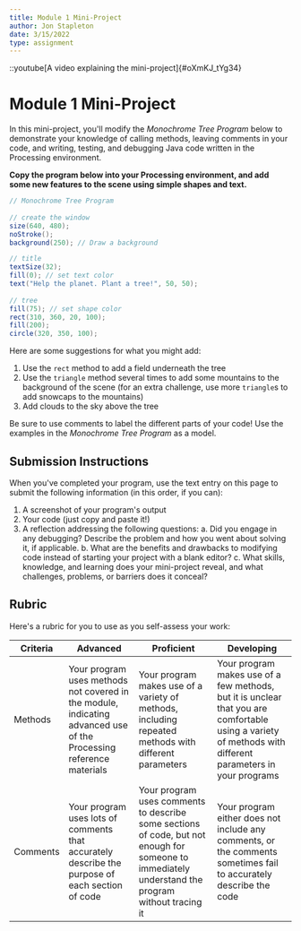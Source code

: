 ```yaml
---
title: Module 1 Mini-Project
author: Jon Stapleton
date: 3/15/2022
type: assignment
---
```


::youtube[A video explaining the mini-project]{#oXmKJ_tYg34}

# Module 1 Mini-Project

In this mini-project, you'll modify the *Monochrome Tree Program* below to demonstrate your knowledge of calling methods, leaving comments in your code, and writing, testing, and debugging Java code written in the Processing environment.

**Copy the program below into your Processing environment, and add some new features to the scene using simple shapes and text.**

```java
// Monochrome Tree Program
      
// create the window
size(640, 480);
noStroke();
background(250); // Draw a background 

// title
textSize(32);
fill(0); // set text color
text("Help the planet. Plant a tree!", 50, 50);
  
// tree
fill(75); // set shape color  
rect(310, 360, 20, 100);   
fill(200); 
circle(320, 350, 100);
```

Here are some suggestions for what you might add:

1. Use the `rect` method to add a field underneath the tree
2. Use the `triangle` method several times to add some mountains to the background of the scene (for an extra challenge, use more `triangle`s to add snowcaps to the mountains)
3. Add clouds to the sky above the tree 

Be sure to use comments to label the different parts of your code! Use the examples in the *Monochrome Tree Program* as a model.

## Submission Instructions

When you've completed your program, use the text entry on this page to submit the following information (in this order, if you can):

1. A screenshot of your program's output
2. Your code (just copy and paste it!)
3. A reflection addressing the following questions:
    a. Did you engage in any debugging? Describe the problem and how you went about solving it, if applicable.
    b. What are the benefits and drawbacks to modifying code instead of starting your project with a blank editor?
    c. What skills, knowledge, and learning does your mini-project reveal, and what challenges, problems, or barriers does it conceal?

## Rubric

Here's a rubric for you to use as you self-assess your work:

| Criteria  | Advanced | Proficient | Developing |
| --------- | -------- | ---------- | ---------- |
| Methods   | Your program uses methods not covered in the module, indicating advanced use of the Processing reference materials | Your program makes use of a variety of methods, including repeated methods with different parameters | Your program makes use of a few methods, but it is unclear that you are comfortable using a variety of methods with different parameters in your programs |
| Comments  | Your program uses lots of comments that accurately describe the purpose of each section of code | Your program uses comments to describe some sections of code, but not enough for someone to immediately understand the program without tracing it | Your program either does not include any comments, or the comments sometimes fail to accurately describe the code |
